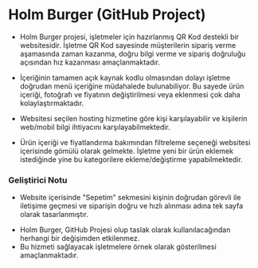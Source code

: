 # Holm Burger (GitHub Project)

- Holm Burger projesi, işletmeler için hazırlanmış QR Kod destekli bir websitesidir. İşletme QR Kod sayesinde müşterilerin sipariş verme aşamasında zaman kazanma, doğru bilgi verme ve sipariş doğruluğu açısından hız kazanması amaçlanmaktadır.

- İçeriğinin tamamen açık kaynak kodlu olmasından dolayı işletme doğrudan menü içeriğine müdahalede bulunabiliyor. Bu sayede ürün içeriği, fotoğrafı ve fiyatının değiştirilmesi veya eklenmesi çok daha kolaylaştırmaktadır.

- Websitesi seçilen hosting hizmetine göre kişi karşılayabilir ve kişilerin web/mobil bilgi ihtiyacını karşılayabilmektedir.

- Ürün içeriği ve fiyatlandırma bakımından filtreleme seçeneği websitesi içerisinde gömülü olarak gelmekte. İşletme yeni bir ürün eklemek istediğinde yine bu kategorilere ekleme/değiştirme yapabilmektedir.

### Geliştirici Notu

- Website içerisinde "Sepetim" sekmesini kişinin doğrudan görevli ile iletişime geçmesi ve siparişin doğru ve hızlı alınması adına tek sayfa olarak tasarlanmıştır.

* Holm Burger, GitHub Projesi olup taslak olarak kullanılacağından herhangi bir değişimden etkilenmez.
* Bu hizmeti sağlayacak işletmelere örnek olarak gösterilmesi amaçlanmaktadır.